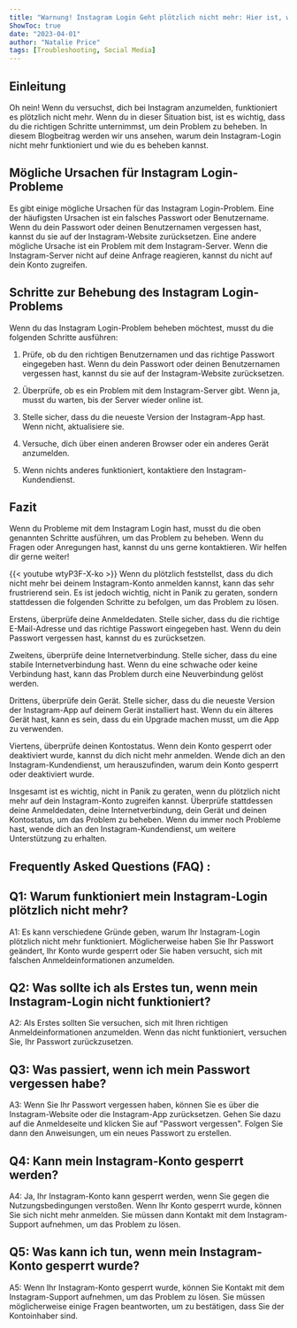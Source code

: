 ```yaml
---
title: "Warnung! Instagram Login Geht plötzlich nicht mehr: Hier ist, was du jetzt tun musst!"
ShowToc: true 
date: "2023-04-01"
author: "Natalie Price" 
tags: [Troubleshooting, Social Media]
---
```

## Einleitung

Oh nein! Wenn du versuchst, dich bei Instagram anzumelden, funktioniert es plötzlich nicht mehr. Wenn du in dieser Situation bist, ist es wichtig, dass du die richtigen Schritte unternimmst, um dein Problem zu beheben. In diesem Blogbeitrag werden wir uns ansehen, warum dein Instagram-Login nicht mehr funktioniert und wie du es beheben kannst. 

## Mögliche Ursachen für Instagram Login-Probleme

Es gibt einige mögliche Ursachen für das Instagram Login-Problem. Eine der häufigsten Ursachen ist ein falsches Passwort oder Benutzername. Wenn du dein Passwort oder deinen Benutzernamen vergessen hast, kannst du sie auf der Instagram-Website zurücksetzen. Eine andere mögliche Ursache ist ein Problem mit dem Instagram-Server. Wenn die Instagram-Server nicht auf deine Anfrage reagieren, kannst du nicht auf dein Konto zugreifen. 

## Schritte zur Behebung des Instagram Login-Problems

Wenn du das Instagram Login-Problem beheben möchtest, musst du die folgenden Schritte ausführen:

1. Prüfe, ob du den richtigen Benutzernamen und das richtige Passwort eingegeben hast. Wenn du dein Passwort oder deinen Benutzernamen vergessen hast, kannst du sie auf der Instagram-Website zurücksetzen.

2. Überprüfe, ob es ein Problem mit dem Instagram-Server gibt. Wenn ja, musst du warten, bis der Server wieder online ist.

3. Stelle sicher, dass du die neueste Version der Instagram-App hast. Wenn nicht, aktualisiere sie.

4. Versuche, dich über einen anderen Browser oder ein anderes Gerät anzumelden.

5. Wenn nichts anderes funktioniert, kontaktiere den Instagram-Kundendienst.

## Fazit

Wenn du Probleme mit dem Instagram Login hast, musst du die oben genannten Schritte ausführen, um das Problem zu beheben. Wenn du Fragen oder Anregungen hast, kannst du uns gerne kontaktieren. Wir helfen dir gerne weiter!

{{< youtube wtyP3F-X-ko >}} 
Wenn du plötzlich feststellst, dass du dich nicht mehr bei deinem Instagram-Konto anmelden kannst, kann das sehr frustrierend sein. Es ist jedoch wichtig, nicht in Panik zu geraten, sondern stattdessen die folgenden Schritte zu befolgen, um das Problem zu lösen.

Erstens, überprüfe deine Anmeldedaten. Stelle sicher, dass du die richtige E-Mail-Adresse und das richtige Passwort eingegeben hast. Wenn du dein Passwort vergessen hast, kannst du es zurücksetzen.

Zweitens, überprüfe deine Internetverbindung. Stelle sicher, dass du eine stabile Internetverbindung hast. Wenn du eine schwache oder keine Verbindung hast, kann das Problem durch eine Neuverbindung gelöst werden.

Drittens, überprüfe dein Gerät. Stelle sicher, dass du die neueste Version der Instagram-App auf deinem Gerät installiert hast. Wenn du ein älteres Gerät hast, kann es sein, dass du ein Upgrade machen musst, um die App zu verwenden.

Viertens, überprüfe deinen Kontostatus. Wenn dein Konto gesperrt oder deaktiviert wurde, kannst du dich nicht mehr anmelden. Wende dich an den Instagram-Kundendienst, um herauszufinden, warum dein Konto gesperrt oder deaktiviert wurde.

Insgesamt ist es wichtig, nicht in Panik zu geraten, wenn du plötzlich nicht mehr auf dein Instagram-Konto zugreifen kannst. Überprüfe stattdessen deine Anmeldedaten, deine Internetverbindung, dein Gerät und deinen Kontostatus, um das Problem zu beheben. Wenn du immer noch Probleme hast, wende dich an den Instagram-Kundendienst, um weitere Unterstützung zu erhalten.

## Frequently Asked Questions (FAQ) :
## Q1: Warum funktioniert mein Instagram-Login plötzlich nicht mehr?

A1: Es kann verschiedene Gründe geben, warum Ihr Instagram-Login plötzlich nicht mehr funktioniert. Möglicherweise haben Sie Ihr Passwort geändert, Ihr Konto wurde gesperrt oder Sie haben versucht, sich mit falschen Anmeldeinformationen anzumelden.

## Q2: Was sollte ich als Erstes tun, wenn mein Instagram-Login nicht funktioniert?

A2: Als Erstes sollten Sie versuchen, sich mit Ihren richtigen Anmeldeinformationen anzumelden. Wenn das nicht funktioniert, versuchen Sie, Ihr Passwort zurückzusetzen.

## Q3: Was passiert, wenn ich mein Passwort vergessen habe?

A3: Wenn Sie Ihr Passwort vergessen haben, können Sie es über die Instagram-Website oder die Instagram-App zurücksetzen. Gehen Sie dazu auf die Anmeldeseite und klicken Sie auf "Passwort vergessen". Folgen Sie dann den Anweisungen, um ein neues Passwort zu erstellen.

## Q4: Kann mein Instagram-Konto gesperrt werden?

A4: Ja, Ihr Instagram-Konto kann gesperrt werden, wenn Sie gegen die Nutzungsbedingungen verstoßen. Wenn Ihr Konto gesperrt wurde, können Sie sich nicht mehr anmelden. Sie müssen dann Kontakt mit dem Instagram-Support aufnehmen, um das Problem zu lösen.

## Q5: Was kann ich tun, wenn mein Instagram-Konto gesperrt wurde?

A5: Wenn Ihr Instagram-Konto gesperrt wurde, können Sie Kontakt mit dem Instagram-Support aufnehmen, um das Problem zu lösen. Sie müssen möglicherweise einige Fragen beantworten, um zu bestätigen, dass Sie der Kontoinhaber sind.


